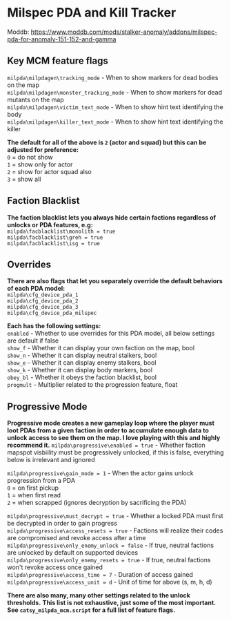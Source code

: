 # **Milspec PDA and Kill Tracker**  
Moddb: https://www.moddb.com/mods/stalker-anomaly/addons/milspec-pda-for-anomaly-151-152-and-gamma

## Key MCM feature flags  
`milpda\milpdagen\tracking_mode` - When to show markers for dead bodies on the map  
`milpda\milpdagen\monster_tracking_mode` - When to show markers for dead mutants on the map  
`milpda\milpdagen\victim_text_mode` - When to show hint text identifying the body  
`milpda\milpdagen\killer_text_mode` - When to show hint text identifying the killer  

**The default for all of the above is `2` (actor and squad) but this can be adjusted for preference:**  
`0` = do not show  
`1` = show only for actor  
`2` = show for actor squad also  
`3` = show all  

## Faction Blacklist
**The faction blacklist lets you always hide certain factions regardless of unlocks or PDA features, e.g:**  
`milpda\facblacklist\monolith = true`  
`milpda\facblacklist\greh = true`  
`milpda\facblacklist\isg = true`  

## Overrides
**There are also flags that let you separately override the default behaviors of each PDA model:**  
`milpda\cfg_device_pda_1`  
`milpda\cfg_device_pda_2`  
`milpda\cfg_device_pda_3`  
`milpda\cfg_device_pda_milspec`  

**Each has the following settings:**  
`enabled` - Whether to use overrides for this PDA model, all below settings are default if false  
`show_f` - Whether it can display your own faction on the map, bool  
`show_n` - Whether it can display neutral stalkers, bool  
`show_e` - Whether it can display enemy stalkers, bool  
`show_k` - Whether it can display body markers, bool  
`obey_bl` - Whether it obeys the faction blacklist, bool  
`progmult` - Multiplier related to the progression feature, float  

## Progressive Mode
**Progressive mode creates a new gameplay loop where the player must loot PDAs from a given faction in order to accumulate enough data to unlock access to see them on the map. I love playing with this and highly recommend it.**
`milpda\progressive\enabled = true` - Whether faction mapspot visbiility must be progressively unlocked, if this is false, everything below is irrelevant and ignored  

`milpda\progressive\gain_mode = 1` - When the actor gains unlock progression from a PDA  
`0` = on first pickup  
`1` = when first read  
`2` = when scrapped (ignores decryption by sacrificing the PDA)  

`milpda\progressive\must_decrypt = true`  - Whether a locked PDA must first be decrypted in order to gain progress  
`milpda\progressive\access_resets = true` - Factions will realize their codes are compromised and revoke access after a time  
`milpda\progressive\only_enemy_unlock = false` - If true, neutral factions are unlocked by default on supported devices  
`milpda\progressive\only_enemy_resets = true` - If true, neutral factions won't revoke access once gained  
`milpda\progressive\access_time = 7` - Duration of access gained  
`milpda\progressive\access_unit = d` - Unit of time for above (s, m, h, d)  

**There are also many, many other settings related to the unlock thresholds.**
**This list is not exhaustive, just some of the most important. See `catsy_milpda_mcm.script` for a full list of feature flags.**
